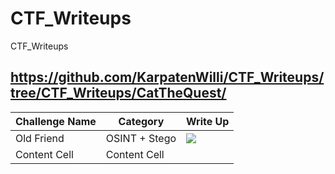 # CTF_Writeups
CTF_Writeups

## https://github.com/KarpatenWilli/CTF_Writeups/tree/CTF_Writeups/CatTheQuest/


| Challenge Name  | Category | Write Up
| ------------- | ------------- | -------------
| Old Friend  | OSINT + Stego  | ![](https://github.com/KarpatenWilli/CTF_Writeups/tree/CTF_Writeups/CatTheQuest/)
| Content Cell  | Content Cell  |

